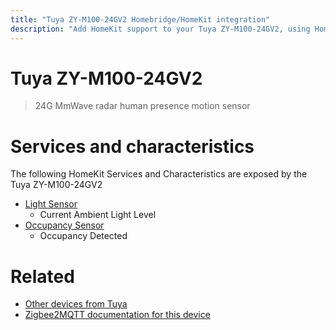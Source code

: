 ```yaml
---
title: "Tuya ZY-M100-24GV2 Homebridge/HomeKit integration"
description: "Add HomeKit support to your Tuya ZY-M100-24GV2, using Homebridge, Zigbee2MQTT and homebridge-z2m."
---
```

<!---
This file has been GENERATED using src/docgen/docgen.ts
DO NOT EDIT THIS FILE MANUALLY!
-->
# Tuya ZY-M100-24GV2
> 24G MmWave radar human presence motion sensor


# Services and characteristics
The following HomeKit Services and Characteristics are exposed by
the Tuya ZY-M100-24GV2

* [Light Sensor](../../sensors.md)
  * Current Ambient Light Level
* [Occupancy Sensor](../../sensors.md)
  * Occupancy Detected


# Related
* [Other devices from Tuya](../index.md#tuya)
* [Zigbee2MQTT documentation for this device](https://www.zigbee2mqtt.io/devices/ZY-M100-24GV2.html)